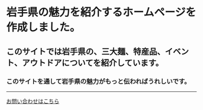 # 岩手県の魅力を紹介するホームページを作成しました。
## このサイトでは岩手県の、三大麺、特産品、イベント、アウトドアについてを紹介しています。
### このサイトを通して岩手県の魅力がもっと伝わればうれしいです。
  
  
---
[お問い合わせはこちら](https://morijyobi.ac.jp/contact/)
